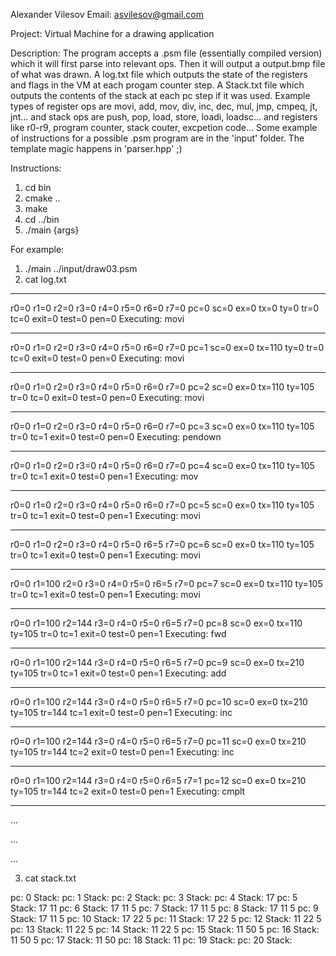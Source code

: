 Alexander Vilesov
Email: asvilesov@gmail.com

Project: Virtual Machine for a drawing application

Description: The program accepts a .psm file (essentially compiled version) which it will first parse into relevant ops. 
Then it will output a output.bmp file of what was drawn. A log.txt file which outputs the state of the registers and flags in the VM at each progam counter step. A Stack.txt file which outputs the contents of the stack at each pc step if it was used.
Example types of register ops are movi, add, mov, div, inc, dec, mul, jmp, cmpeq, jt, jnt... and stack ops are push, pop, load, store, loadi, loadsc... and registers like r0-r9, program counter, stack couter, excpetion code...
Some example of instructions for a possible .psm program are in the 'input' folder.
The template magic happens in 'parser.hpp' ;)

Instructions:
1) cd bin
2) cmake ..
3) make
4) cd ../bin
5) ./main {args}

For example:
1) ./main ../input/draw03.psm
2) cat log.txt

********************
r0=0
r1=0
r2=0
r3=0
r4=0
r5=0
r6=0
r7=0
pc=0
sc=0
ex=0
tx=0
ty=0
tr=0
tc=0
exit=0
test=0
pen=0
Executing: movi
********************
r0=0
r1=0
r2=0
r3=0
r4=0
r5=0
r6=0
r7=0
pc=1
sc=0
ex=0
tx=110
ty=0
tr=0
tc=0
exit=0
test=0
pen=0
Executing: movi
********************
r0=0
r1=0
r2=0
r3=0
r4=0
r5=0
r6=0
r7=0
pc=2
sc=0
ex=0
tx=110
ty=105
tr=0
tc=0
exit=0
test=0
pen=0
Executing: movi
********************
r0=0
r1=0
r2=0
r3=0
r4=0
r5=0
r6=0
r7=0
pc=3
sc=0
ex=0
tx=110
ty=105
tr=0
tc=1
exit=0
test=0
pen=0
Executing: pendown
********************
r0=0
r1=0
r2=0
r3=0
r4=0
r5=0
r6=0
r7=0
pc=4
sc=0
ex=0
tx=110
ty=105
tr=0
tc=1
exit=0
test=0
pen=1
Executing: mov
********************
r0=0
r1=0
r2=0
r3=0
r4=0
r5=0
r6=0
r7=0
pc=5
sc=0
ex=0
tx=110
ty=105
tr=0
tc=1
exit=0
test=0
pen=1
Executing: movi
********************
r0=0
r1=0
r2=0
r3=0
r4=0
r5=0
r6=5
r7=0
pc=6
sc=0
ex=0
tx=110
ty=105
tr=0
tc=1
exit=0
test=0
pen=1
Executing: movi
********************
r0=0
r1=100
r2=0
r3=0
r4=0
r5=0
r6=5
r7=0
pc=7
sc=0
ex=0
tx=110
ty=105
tr=0
tc=1
exit=0
test=0
pen=1
Executing: movi
********************
r0=0
r1=100
r2=144
r3=0
r4=0
r5=0
r6=5
r7=0
pc=8
sc=0
ex=0
tx=110
ty=105
tr=0
tc=1
exit=0
test=0
pen=1
Executing: fwd
********************
r0=0
r1=100
r2=144
r3=0
r4=0
r5=0
r6=5
r7=0
pc=9
sc=0
ex=0
tx=210
ty=105
tr=0
tc=1
exit=0
test=0
pen=1
Executing: add
********************
r0=0
r1=100
r2=144
r3=0
r4=0
r5=0
r6=5
r7=0
pc=10
sc=0
ex=0
tx=210
ty=105
tr=144
tc=1
exit=0
test=0
pen=1
Executing: inc
********************
r0=0
r1=100
r2=144
r3=0
r4=0
r5=0
r6=5
r7=0
pc=11
sc=0
ex=0
tx=210
ty=105
tr=144
tc=2
exit=0
test=0
pen=1
Executing: inc
********************
r0=0
r1=100
r2=144
r3=0
r4=0
r5=0
r6=5
r7=1
pc=12
sc=0
ex=0
tx=210
ty=105
tr=144
tc=2
exit=0
test=0
pen=1
Executing: cmplt
********************

...

...

...

3) cat stack.txt

pc: 0 Stack:
pc: 1 Stack:
pc: 2 Stack:
pc: 3 Stack:
pc: 4 Stack: 17
pc: 5 Stack: 17 11
pc: 6 Stack: 17 11 5
pc: 7 Stack: 17 11 5
pc: 8 Stack: 17 11 5
pc: 9 Stack: 17 11 5
pc: 10 Stack: 17 22 5
pc: 11 Stack: 17 22 5
pc: 12 Stack: 11 22 5
pc: 13 Stack: 11 22 5
pc: 14 Stack: 11 22 5
pc: 15 Stack: 11 50 5
pc: 16 Stack: 11 50 5
pc: 17 Stack: 11 50
pc: 18 Stack: 11
pc: 19 Stack:
pc: 20 Stack:

